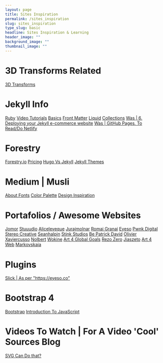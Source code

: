 ```yaml
---
layout: page
title: Sites Inspiration
permalink: /sites_inspiration
slug: sites_inspiration
type_slug: basic
headline: Sites Inspiration & Learning
header_image: ""
background_image: ""
thumbnail_image: ""
---
```


<h1>3D Transforms Related</h1>
<a href="https://3dtransforms.desandro.com/perspective">3D Transforms</a>

<h1>Jekyll Info</h1>
<a href="https://jekyllrb.com/docs/ruby-101/">Ruby</a>
<a href="https://jekyllrb.com/tutorials/video-walkthroughs/">Video Tutorials</a>
<a href="https://www.awesomeincu.com/tutorials/jekyll-basics/">Basics</a>
<a href="https://jekyllrb.com/docs/configuration/front-matter-defaults/">Front Matter</a>
<a href="https://jekyllrb.com/docs/liquid/">Liquid</a>
<a href="https://jekyllrb.com/docs/collections/">Collections</a>
<a href="https://snipcart.com/blog/jekyll-ecommerce-tutorial">Was | 6. Deploying your Jekyll e-commerce website</a>
<a href="https://jekyllrb.com/docs/deployment/third-party/">Was | GitHub Pages, To Read/Do Netlify</a>

<h1>Forestry</h1>
<a href="https://forestry.io/">Forestry.io</a>
<a href="https://forestry.io/pricing/">Pricing</a>
<a href="https://forestry.io/blog/hugo-and-jekyll-compared/">Hugo Vs Jekyll</a>
<a href="https://jekyllthemes.io/free">Jekyll Themes</a>

<h1>Medium | Musli</h1>
<a href="https://medium.muz.li/discovering-font-personality-5-font-psychology-insights-that-will-improve-your-ux-design-fd4eb3ae8413">About Fonts</a>
<a href="https://colors.muz.li/color-palette-generator/b37400">Color Palette</a>
<a href="https://search.muz.li/?utm_source=Muzli_medium&utm_medium=muzli_medium_banner&utm_campaign=search_banner_yellow">Design Inspiration</a>

<h1>Portafolios / Awesome Websites</h1>
<a href="https://www.jomor.design/work">Jomor</a>
<a href="https://stuuudio.co/">Stuuudio</a>
<a href="https://aliceleveque.com/">Aliceleveque</a>
<a href="https://jurajmolnar.com/">Jurajmolnar</a>
<a href="http://romaingranai.be/">Romai Granai</a>
<a href="https://eyeso.co/pricing-licensing">Eyeso</a>
<a href="https://www.pwnkdigital.com/work/">Pwnk Digital</a>
<a href="https://stereocreative.com/">Stereo Creative</a>
<a href="http://seanhalpin.io/">Seanhalpin</a>
<a href="https://www.stinkstudios.com/">Stink Studios</a>
<a href="https://bepatrickdavid.com/">Be Patrick David</a>
<a href="https://www.olivier-guilleux.com/">Olivier</a>
<a href="https://xaviercusso.com/#/">Xaviercusso</a>
<a href="http://nolbert.com/">Nolbert</a>
<a href="https://www.wokine.com/">Wokine</a>
<a href="https://art4globalgoals.com/en">Art 4 Global Goals</a>
<a href="https://www.rezo-zero.com/">Rezo Zero</a>
<a href="http://jiaszeto.com/">Jiaszeto</a>
<a href="http://ss.art4web.co/">Art 4 Web</a>
<a href="http://markovskaia.ru/">Markovskaia</a>
<!--
<a href="..."></a>
<a href="..."></a>
<a href="..."></a>
<a href="..."></a>
<a href="..."></a>
-->

<h1>Plugins</h1>
<a href="https://kenwheeler.github.io/slick/">Slick | As per "https://eyeso.co"</a>

<h1>Bootstrap 4</h1>
<a href="https://mdbootstrap.com/education/bootstrap/">Bootstrap</a>
<a href="https://mdbootstrap.com/education/javascript/chapter-1-lesson-1/">Introduction To JavaScript</a>

<h1>Videos To Watch | For A Video 'Cool' Sources Blog</h1>
<a href="youtube.com/watch?v=dv2TvTXQ4FQ">SVG Can Do that?</a>